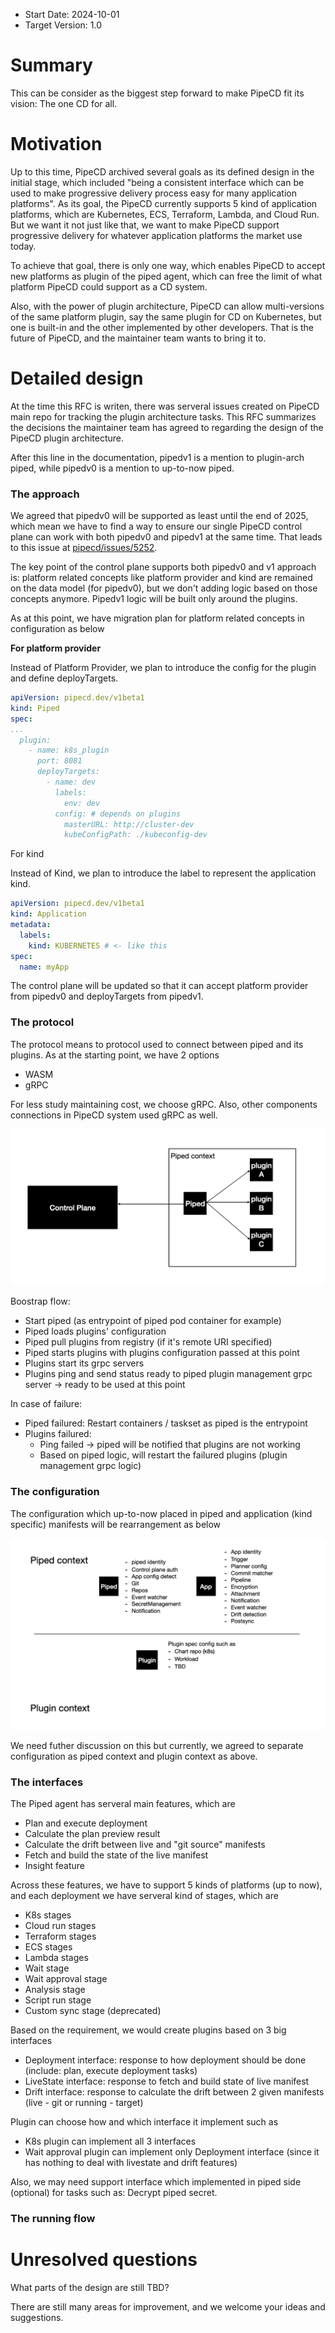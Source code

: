 - Start Date: 2024-10-01
- Target Version: 1.0

# Summary

This can be consider as the biggest step forward to make PipeCD fit its vision: The one CD for all.

# Motivation

Up to this time, PipeCD archived several goals as its defined design in the initial stage, which included "being a consistent interface which can be used to make progressive delivery process easy for many application platforms". As its goal, the PipeCD currently supports 5 kind of application platforms, which are Kubernetes, ECS, Terraform, Lambda, and Cloud Run. But we want it not just like that, we want to make PipeCD support progressive delivery for whatever application platforms the market use today.

To achieve that goal, there is only one way, which enables PipeCD to accept new platforms as plugin of the piped agent, which can free the limit of what platform PipeCD could support as a CD system.

Also, with the power of plugin architecture, PipeCD can allow multi-versions of the same platform plugin, say the same plugin for CD on Kubernetes, but one is built-in and the other implemented by other developers. That is the future of PipeCD, and the maintainer team wants to bring it to.

# Detailed design

At the time this RFC is writen, there was serveral issues created on PipeCD main repo for tracking the plugin architecture tasks. This RFC summarizes the decisions the maintainer team has agreed to regarding the design of the PipeCD plugin architecture.

After this line in the documentation, pipedv1 is a mention to plugin-arch piped, while pipedv0 is a mention to up-to-now piped.

### The approach

We agreed that pipedv0 will be supported as least until the end of 2025, which mean we have to find a way to ensure our single PipeCD control plane can work with both pipedv0 and pipedv1 at the same time. That leads to this issue at [pipecd/issues/5252](https://github.com/pipe-cd/pipecd/issues/5252).

The key point of the control plane supports both pipedv0 and v1 approach is: platform related concepts like platform provider and kind are remained on the data model (for pipedv0), but we don't adding logic based on those concepts anymore. Pipedv1 logic will be built only around the plugins.

As at this point, we have migration plan for platform related concepts in configuration as below

**For platform provider**

Instead of Platform Provider, we plan to introduce the config for the plugin and define deployTargets.

```yaml
apiVersion: pipecd.dev/v1beta1
kind: Piped
spec:
...
  plugin:
    - name: k8s_plugin
      port: 8081
      deployTargets:
        - name: dev
          labels: 
            env: dev
          config: # depends on plugins
            masterURL: http://cluster-dev
            kubeConfigPath: ./kubeconfig-dev
```

For kind

Instead of Kind, we plan to introduce the label to represent the application kind.

```yaml
apiVersion: pipecd.dev/v1beta1
kind: Application
metadata:
  labels:
    kind: KUBERNETES # <- like this
spec:
  name: myApp
```

The control plane will be updated so that it can accept platform provider from pipedv0 and deployTargets from pipedv1.

### The protocol

The protocol means to protocol used to connect between piped and its plugins.
As at the starting point, we have 2 options
- WASM
- gRPC

For less study maintaining cost, we choose gRPC. Also, other components connections in PipeCD system used gRPC as well.

![](assets/0015-piped-protocol.png)

Boostrap flow:
- Start piped (as entrypoint of piped pod container for example)
- Piped loads plugins' configuration
- Piped pull plugins from registry (if it's remote URI specified)
- Piped starts plugins with plugins configuration passed at this point
- Plugins start its grpc servers
- Plugins ping and send status ready to piped plugin management grpc server
-> ready to be used at this point

In case of failure:
- Piped failured: Restart containers / taskset as piped is the entrypoint
- Plugins failured:
  - Ping failed -> piped will be notified that plugins are not working
  - Based on piped logic, will restart the failured plugins (plugin management grpc logic)

### The configuration

The configuration which up-to-now placed in piped and application (kind specific) manifests will be rearrangement as below

![](assets/0015-config-context.png)

We need futher discussion on this but currently, we agreed to separate configuration as piped context and plugin context as above.

### The interfaces

The Piped agent has serveral main features, which are

- Plan and execute deployment
- Calculate the plan preview result
- Calculate the drift between live and "git source" manifests
- Fetch and build the state of the live manifest
- Insight feature

Across these features, we have to support 5 kinds of platforms (up to now), and each deployment we have serveral kind of stages, which are

- K8s stages
- Cloud run stages
- Terraform stages
- ECS stages
- Lambda stages
- Wait stage
- Wait approval stage
- Analysis stage
- Script run stage
- Custom sync stage (deprecated)

Based on the requirement, we would create plugins based on 3 big interfaces

- Deployment interface: response to how deployment should be done (include: plan, execute deployment tasks)
- LiveState interface: response to fetch and build state of live manifest
- Drift interface: response to calculate the drift between 2 given manifests (live - git or running - target)

Plugin can choose how and which interface it implement such as

- K8s plugin can implement all 3 interfaces
- Wait approval plugin can implement only Deployment interface (since it has nothing to deal with livestate and drift features)

Also, we may need support interface which implemented in piped side (optional) for tasks such as: Decrypt piped secret.

### The running flow

# Unresolved questions

What parts of the design are still TBD?

There are still many areas for improvement, and we welcome your ideas and suggestions.
